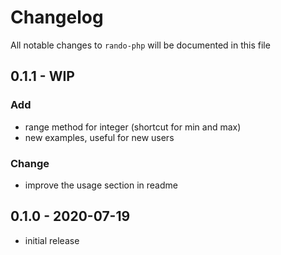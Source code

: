 # Changelog

All notable changes to `rando-php` will be documented in this file

## 0.1.1 - WIP

### Add
- range method for integer (shortcut for min and max)
- new examples, useful for new users

### Change

- improve the usage section in readme

## 0.1.0 - 2020-07-19

- initial release
